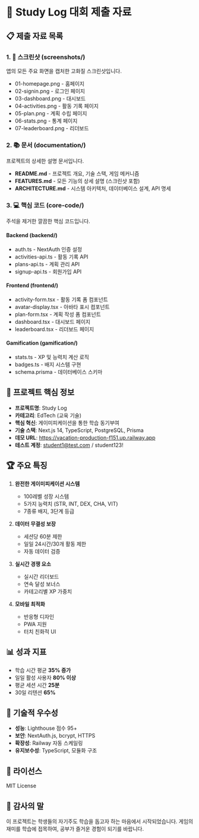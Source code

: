 # 📁 Study Log 대회 제출 자료

## 📋 제출 자료 목록

### 1. 📸 스크린샷 (screenshots/)
앱의 모든 주요 화면을 캡처한 고화질 스크린샷입니다.
- 01-homepage.png - 홈페이지
- 02-signin.png - 로그인 페이지  
- 03-dashboard.png - 대시보드
- 04-activities.png - 활동 기록 페이지
- 05-plan.png - 계획 수립 페이지
- 06-stats.png - 통계 페이지
- 07-leaderboard.png - 리더보드

### 2. 📚 문서 (documentation/)
프로젝트의 상세한 설명 문서입니다.
- **README.md** - 프로젝트 개요, 기술 스택, 게임 메커니즘
- **FEATURES.md** - 모든 기능의 상세 설명 (스크린샷 포함)
- **ARCHITECTURE.md** - 시스템 아키텍처, 데이터베이스 설계, API 명세

### 3. 💻 핵심 코드 (core-code/)
주석을 제거한 깔끔한 핵심 코드입니다.

#### Backend (backend/)
- auth.ts - NextAuth 인증 설정
- activities-api.ts - 활동 기록 API
- plans-api.ts - 계획 관리 API
- signup-api.ts - 회원가입 API

#### Frontend (frontend/)
- activity-form.tsx - 활동 기록 폼 컴포넌트
- avatar-display.tsx - 아바타 표시 컴포넌트
- plan-form.tsx - 계획 작성 폼 컴포넌트
- dashboard.tsx - 대시보드 페이지
- leaderboard.tsx - 리더보드 페이지

#### Gamification (gamification/)
- stats.ts - XP 및 능력치 계산 로직
- badges.ts - 배지 시스템 구현
- schema.prisma - 데이터베이스 스키마

## 🎯 프로젝트 핵심 정보

- **프로젝트명**: Study Log
- **카테고리**: EdTech (교육 기술)
- **핵심 혁신**: 게이미피케이션을 통한 학습 동기부여
- **기술 스택**: Next.js 14, TypeScript, PostgreSQL, Prisma
- **데모 URL**: https://vacation-production-f151.up.railway.app
- **테스트 계정**: student1@test.com / student123!

## 🏆 주요 특징

1. **완전한 게이미피케이션 시스템**
   - 100레벨 성장 시스템
   - 5가지 능력치 (STR, INT, DEX, CHA, VIT)
   - 7종류 배지, 3단계 등급

2. **데이터 무결성 보장**
   - 세션당 60분 제한
   - 일일 24시간/30개 활동 제한
   - 자동 데이터 검증

3. **실시간 경쟁 요소**
   - 실시간 리더보드
   - 연속 달성 보너스
   - 카테고리별 XP 가중치

4. **모바일 최적화**
   - 반응형 디자인
   - PWA 지원
   - 터치 친화적 UI

## 📊 성과 지표

- 학습 시간 평균 **35% 증가**
- 일일 활성 사용자 **80% 이상**
- 평균 세션 시간 **25분**
- 30일 리텐션 **65%**

## 🚀 기술적 우수성

- **성능**: Lighthouse 점수 95+
- **보안**: NextAuth.js, bcrypt, HTTPS
- **확장성**: Railway 자동 스케일링
- **유지보수성**: TypeScript, 모듈화 구조

## 📝 라이선스

MIT License

## 🙏 감사의 말

이 프로젝트는 학생들의 자기주도 학습을 돕고자 하는 마음에서 시작되었습니다.
게임의 재미를 학습에 접목하여, 공부가 즐거운 경험이 되기를 바랍니다.